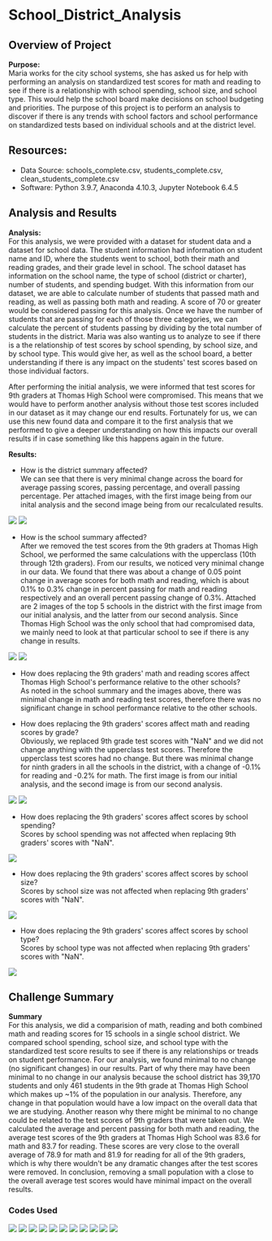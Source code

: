 # School_District_Analysis

## Overview of Project

**Purpose:**  
Maria works for the city school systems, she has asked us for help with performing an analysis on standardized test scores for math and reading to see if there is a relationship with school spending, school size, and school type. This would help the school board make decisions on school budgeting and priorities. The purpose of this project is to perform an analysis to discover if there is any trends with school factors and school performance on standardized tests based on individual schools and at the district level.  

## Resources:
- Data Source: schools_complete.csv, students_complete.csv, clean_students_complete.csv
- Software: Python 3.9.7, Anaconda 4.10.3, Jupyter Notebook 6.4.5

## Analysis and Results

**Analysis:**  
For this analysis, we were provided with a dataset for student data and a dataset for school data. The student information had information on student name and ID, where the students went to school, both their math and reading grades, and their grade level in school. The school dataset has information on the school name, the type of school (district or charter), number of students, and spending budget. With this information from our dataset, we are able to calculate number of students that passed math and reading, as well as passing both math and reading. A score of 70 or greater would be considered passing for this analysis. Once we have the number of students that are passing for each of those three categories, we can calculate the percent of students passing by dividing by the total number of students in the district. Maria was also wanting us to analyze to see if there is a the relationship of test scores by school spending, by school size, and by school type. This would give her, as well as the school board, a better understanding if there is any impact on the students' test scores based on those individual factors.  

After performing the initial analysis, we were informed that test scores for 9th graders at Thomas High School were compromised. This means that we would have to perform another analysis without those test scores included in our dataset as it may change our end results. Fortunately for us, we can use this new found data and compare it to the first analysis that we performed to give a deeper understanding on how this impacts our overall results if in case something like this happens again in the future.  



**Results:**  
- How is the district summary affected?  
We can see that there is very minimal change across the board for average passing scores, passing percentage, and overall passing percentage. Per attached images, with the first image being from our inital analysis and the second image being from our recalculated results.  
<img src="Resources/Initial_district_summary_picture.PNG">  
<img src="Resources/Second_district_summary_picture.PNG">  

- How is the school summary affected?  
After we removed the test scores from the 9th graders at Thomas High School, we performed the same calculations with the upperclass (10th through 12th graders). From our results, we noticed very minimal change in our data. We found that there was about a change of 0.05 point change in average scores for both math and reading, which is about 0.1% to 0.3% change in percent passing for math and reading respectively and an overall percent passing change of 0.3%. Attached are 2 images of the top 5 schools in the district with the first image from our initial analysis, and the latter from our second analysis. Since Thomas High School was the only school that had compromised data, we mainly need to look at that particular school to see if there is any change in results.  
<img src="Resources/Initial_top_five_schools.PNG">  
<img src="Resources/Second_top_five_schools.PNG">  

- How does replacing the 9th graders' math and reading scores affect Thomas High School's performance relative to the other schools?  
As noted in the school summary and the images above, there was minimal change in math and reading test scores, therefore there was no significant change in school performance relative to the other schools.  

- How does replacing the 9th graders' scores affect math and reading scores by grade?  
Obviously, we replaced 9th grade test scores with "NaN" and we did not change anything with the upperclass test scores. Therefore the upperclass test scores had no change. But there was minimal change for ninth graders in all the schools in the district, with a change of -0.1% for reading and -0.2% for math. The first image is from our initial analysis, and the second image is from our second analysis.  
<img src="Resources/Initial_average_ninth_scores.PNG">  
<img src="Resources/Second_average_ninth_scores.PNG">  

- How does replacing the 9th graders' scores affect scores by school spending?  
Scores by school spending was not affected when replacing 9th graders' scores with "NaN".  
<img src="Resources/Combined_scores_by_school_spending.PNG">  

- How does replacing the 9th graders' scores affect scores by school size?  
Scores by school size was not affected when replacing 9th graders' scores with "NaN".  
<img src="Resources/Combined_scores_by_school_size.PNG">  

- How does replacing the 9th graders' scores affect scores by school type?  
Scores by school type was not affected when replacing 9th graders' scores with "NaN".  
<img src="Resources/Combined_scores_by_school_types.PNG">  


## Challenge Summary

**Summary**  
For this analysis, we did a comparision of math, reading and both combined math and reading scores for 15 schools in a single school district. We compared school spending, school size, and school type with the standardized test score results to see if there is any relationships or treads on student performance. For our analysis, we found minimal to no change (no significant changes) in our results. Part of why there may have been minimal to no change in our analysis because the school district has 39,170 students and only 461 students in the 9th grade at Thomas High School which makes up ~1% of the population in our analysis. Therefore, any change in that population would have a low impact on the overall data that we are studying. Another reason why there might be minimal to no change could be related to the test scores of 9th graders that were taken out. We calculated the average and percent passing for both math and reading, the average test scores of the 9th graders at Thomas High School was 83.6 for math and 83.7 for reading. These scores are very close to the overall average of 78.9 for math and 81.9 for reading for all of the 9th graders, which is why there wouldn't be any dramatic changes after the test scores were removed. In conclusion, removing a small population with a close to the overall average test scores would have minimal impact on the overall results.  

### Codes Used  
<img src="Resources/Code1.PNG">  
<img src="Resources/Code2.PNG">  
<img src="Resources/Code3.PNG">  
<img src="Resources/Code4.PNG">  
<img src="Resources/Code5.PNG">  
<img src="Resources/Code6.PNG">  
<img src="Resources/Code7.PNG">  
<img src="Resources/Code8.PNG">  
<img src="Resources/Code9.PNG">  
<img src="Resources/Code10.PNG">  
<img src="Resources/Code11.PNG">  